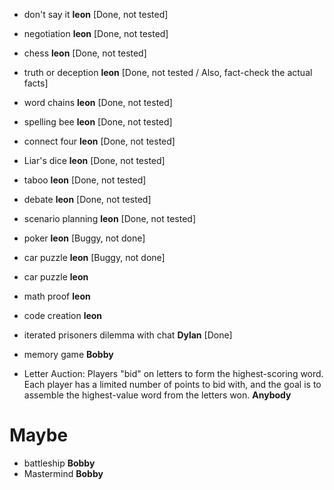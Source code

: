 - don't say it **leon** [Done, not tested]
- negotiation **leon** [Done, not tested]
- chess **leon** [Done, not tested]
- truth or deception **leon** [Done, not tested / Also, fact-check the actual facts]
- word chains **leon** [Done, not tested]

- spelling bee **leon** [Done, not tested]
- connect four **leon** [Done, not tested]
- Liar's dice **leon** [Done, not tested]
- taboo **leon** [Done, not tested]
- debate **leon** [Done, not tested]
- scenario planning **leon** [Done, not tested]


- poker **leon** [Buggy, not done]
- car puzzle **leon** [Buggy, not done]


- car puzzle **leon**
- math proof **leon**
- code creation **leon**


- iterated prisoners dilemma with chat **Dylan** [Done]
- memory game **Bobby**

- Letter Auction: Players "bid" on letters to form the highest-scoring word. Each player has a limited number of points to bid with, and the goal is to assemble the highest-value word from the letters won. **Anybody**

# Maybe
- battleship **Bobby**
- Mastermind **Bobby**
